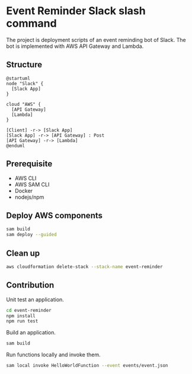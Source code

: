 # Event Reminder Slack slash command

The project is deployment scripts of an event reminding bot of Slack.
The bot is implemented with AWS API Gateway and Lambda.

## Structure

```plantuml
@startuml
node "Slack" {
  [Slack App]
}

cloud "AWS" {
  [API Gateway]
  [Lambda]
}

[Client] -r-> [Slack App]
[Slack App] -r-> [API Gateway] : Post
[API Gateway] -r-> [Lambda]
@enduml
```

## Prerequisite

* AWS CLI
* AWS SAM CLI
* Docker
* nodejs/npm

## Deploy AWS components

```bash
sam build
sam deploy --guided
```

## Clean up

```bash
aws cloudformation delete-stack --stack-name event-reminder
```

## Contribution

Unit test an application.

```bash
cd event-reminder
npm install
npm run test
```

Build an application.

```bash
sam build
```

Run functions locally and invoke them.

```bash
sam local invoke HelloWorldFunction --event events/event.json
```
